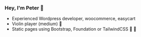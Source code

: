 ### Hey, I'm Peter 👋

+ Experienced Wordpress developer, woocommerce, easycart
+ Violin player (medium) 🎻
+ Static pages using Bootstrap, Foundation or TailwindCSS 🥾 🧱

